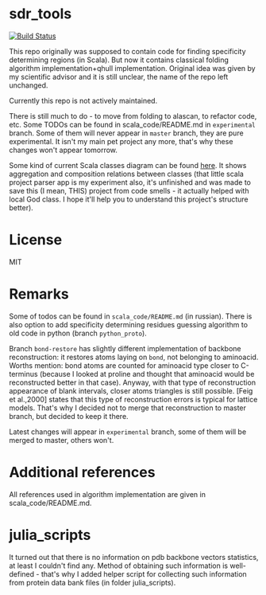 # sdr_tools

[![Build Status](https://travis-ci.org/biocad/sdr_tools.svg?branch=master)](https://travis-ci.org/biocad/sdr_tools)

This repo originally was supposed to contain code for finding specificity determining regions (in Scala). But now it contains classical folding algorithm implementation+qhull implementation. Original idea was given by my scientific advisor and it is still unclear, the name of the repo left unchanged.

Currently this repo is not actively maintained.

There is still much to do - to move from folding to alascan, to refactor code, etc. Some TODOs can be found in scala_code/README.md in `experimental` branch. Some of them will never appear in `master` branch, they are pure experimental. It isn't my main pet project any more, that's why these changes won't appear tomorrow.

Some kind of current Scala classes diagram can be found [here](http://lttl.r15.railsrumble.com/repo/biocad/sdr_tools). It shows aggregation and composition relations between classes (that little scala project parser app is my experiment also, it's unfinished and was made to save this (I mean, THIS) project from code smells - it actually helped with local God class. I hope it'll help you to understand this project's structure better).

License
===================

MIT

Remarks
===================

Some of todos can be found in `scala_code/README.md` (in russian). There is also option to add specificity determining residues guessing algorithm to old code in python (branch `python_proto`).

Branch `bond-restore` has slightly different implementation of backbone reconstruction: it restores atoms laying on `bond`, not belonging to aminoacid. Worths mention: bond atoms are counted for aminoacid type closer to C-terminus (because I looked at proline and thought that aminoacid would be reconstructed better in that case). Anyway, with that type of reconstruction appearance of blank intervals, closer atoms triangles is still possible. [Feig et al.,2000] states that this type of reconstruction errors is typical for lattice models. That's why I decided not to merge that reconstruction to master branch, but decided to keep it there.

Latest changes will appear in `experimental` branch, some of them will be merged to master, others won't.

Additional references
=======================

All references used in algorithm implementation are given in scala_code/README.md.

julia_scripts
======================

It turned out that there is no information on pdb backbone vectors statistics, at least I couldn't find any. Method of obtaining such information is well-defined - that's why I added helper script for collecting such information from protein data bank files (in folder julia_scripts).
